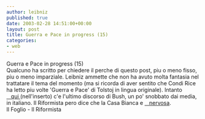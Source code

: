 ```yaml
---
author: leibniz
published: true
date: 2003-02-28 14:51:00+00:00
layout: post
title: Guerra e Pace in progress (15) 
categories:
- web
---
```


Guerra e Pace in progress (15)  
   Qualcuno ha scritto per chiedere il perche di questo post, piu o meno fisso, piu o meno imparziale. Leibniz ammette che non ha avuto molta fantasia nel trattatare il tema del momento (ma si ricorda di aver sentito che Condi Rice ha letto piu volte 'Guerra e Pace' di Tolstoj in lingua originale). Intanto  [   qui ][1](nell'inserto) c'e l'ultimo discorso di Bush, un po' snobbato dai media, in italiano. Il Riformista pero dice che la Casa Bianca e  [   nervosa][2].  
  Il Foglio - Il Riformista

[1]:	http://www.ilfoglio.it/
[2]:	http://www.ilriformista.it/documenti/articolo.asp?id_doc=4458